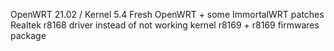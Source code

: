 OpenWRT 21.02 / Kernel 5.4
Fresh OpenWRT + some ImmortalWRT patches
Realtek r8168 driver instead of not working kernel r8169 + r8169 firmwares package
